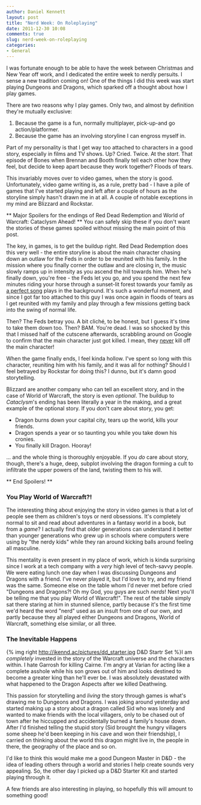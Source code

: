 ```yaml
---
author: Daniel Kennett
layout: post
title: "Nerd Week: On Roleplaying"
date: 2011-12-30 10:08
comments: true
slug: nerd-week-on-roleplaying
categories: 
- General
---
```


I was fortunate enough to be able to have the week between Christmas and New Year off work, and I dedicated the entire week to nerdly persuits. I sense a new tradition coming on! One of the things I did this week was start playing Dungeons and Dragons, which sparked off a thought about how I play games.

There are two reasons why I play games. Only two, and almost by definition they're mutually exclusive:

1. Because the game is a fun, normally multiplayer, pick-up-and go action/platformer.
2. Because the game has an involving storyline I can engross myself in.

Part of my personality is that I get way too attached to characters in a good story, especially in films and TV shows. Up? Cried. Twice. At the *start*. That episode of Bones when Brennan and Booth finally tell each other how they feel, but decide to keep apart because they work together? Floods of tears.

This invariably moves over to video games, when the story is good. Unfortunately, video game writing is, as a rule, pretty bad - I have a pile of games that I've started playing and left after a couple of hours as the storyline simply hasn't drawn me in at all. A couple of notable exceptions in my mind are Blizzard and Rockstar.

** Major Spoilers for the endings of Red Dead Redemption and World of Warcraft: Cataclysm Ahead! ** You can safely skip these if you don't want the stories of these games spoiled without missing the main point of this post.

The key, in games, is to get the buildup right. Red Dead Redemption does this very well - the entire storyline is about the main character chasing down an outlaw for the Feds in order to be reunited with his family. In the mission where you finally corner the outlaw and are closing in, the music slowly ramps up in intensity as you ascend the hill towards him. When he's finally down, you're free - the Feds let you go, and you spend the next few minutes riding your horse through a sunset-lit forest towards your family as [a perfect song](http://open.spotify.com/track/6HCmZJxM2H28xtgCxp4q09) plays in the background. It's such a wonderful moment, and since I got far too attached to this guy I was once again in floods of tears as I get reunited with my family and play through a few missions getting back into the swing of normal life. 

Then? The Feds betray you. A bit cliché, to be honest, but I guess it's time to take them down too. Then? BAM. You're dead. I was so shocked by this that I missed half of the cutscene afterwards, scrabbling around on Google to confirm that the main character just got killed. I mean, they [never](http://tvtropes.org/pmwiki/pmwiki.php/Main/PlotArmor) kill off the main character!

When the game finally ends, I feel kinda hollow. I've spent so long with this character, reuniting him with his family, and it was all for nothing? Should I feel betrayed by Rockstar for doing this? I dunno, but it's damn good storytelling.

Blizzard are another company who can tell an excellent story, and in the case of World of Warcraft, the story is even *optional*. The buildup to _Cataclysm_'s ending has been literally a year in the making, and a great example of the optional story. If you don't care about story, you get: 

* Dragon burns down your capital city, tears up the world, kills your friends.
* Dragon spends a year or so taunting you while you take down his cronies.
* You finally kill Dragon. Hooray!

... and the whole thing is thoroughly enjoyable. If you *do* care about story, though, there's a huge, deep, subplot involving the dragon forming a cult to infiltrate the upper powers of the land, twisting them to his will.

** End Spoilers! **

### You Play World of Warcraft?! ###

The interesting thing about enjoying the story in video games is that a lot of people see them as children's toys or nerd obsessions. It's completely normal to sit and read about adventures in a fantasy world in a book, but from a _game_? I actually find that older generations can understand it better than younger generations who grew up in schools where computers were using by "the nerdy kids" while they ran around kicking balls around feeling all masculine.

This mentality is even present in my place of work, which is kinda surprising since I work at a tech company with a _very_ high level of tech-savvy people. We were eating lunch one day when I was discussing Dungeons and Dragons with a friend. I've never played it, but I'd love to try, and my friend was the same. Someone else on the table whom I'd never met before cried "Dungeons and Dragons?! Oh my God, you guys are such _nerds_! Next you'll be telling me that you play World of Warcraft!". The rest of the table simply sat there staring at him in stunned silence, partly because it's the first time we'd heard the word "nerd" used as an insult from one of our own, and partly because they all played either Dungeons and Dragons, World of Warcraft, something else similar, or all three.

### The Inevitable Happens ###

{% img right http://ikennd.ac/pictures/dd_starter.jpg D&D Startr Set %}I am _completely_ invested in the story of the Warcraft universe and the characters within. I hate Garrosh for killing Cairne. I'm angry at Varian for acting like a complete asshole while his son grows out of him and looks destined to become a greater king than he'll ever be. I was absolutely devastated with what happened to the Dragon Aspects after we killed Deathwing.

This passion for storytelling and _living_ the story through games is what's drawing me to Dungeons and Dragons. I was joking around yesterday and started making up a story about a dragon called Sid who was lonely and wanted to make friends with the local villagers, only to be chased out of town after he hiccupped and accidentally burned a family's house down. After I'd finished telling the stupid story (Sid brought the hungry villagers some sheep he'd been keeping in his cave and won their friendship), I carried on thinking about the world this dragon might live in, the people in there, the geography of the place and so on.

I'd like to think this would make me a good Dungeon Master in D&D - the idea of leading others through a world and stories I help create sounds very appealing. So, the other day I picked up a D&D Starter Kit and started playing through it.

A few friends are also interesting in playing, so hopefully this will amount to something good!




